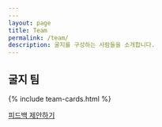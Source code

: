```yaml
---
---
layout: page
title: Team
permalink: /team/
description: 굴지를 구성하는 사람들을 소개합니다.
---
```


## 굴지 팀

{% include team-cards.html %}

<div class="intro-actions">
  <a class="btn btn--outline" href="{{ '/feedback/' | relative_url }}">피드백 제안하기</a>
</div>
      <div class="team-avatar">
